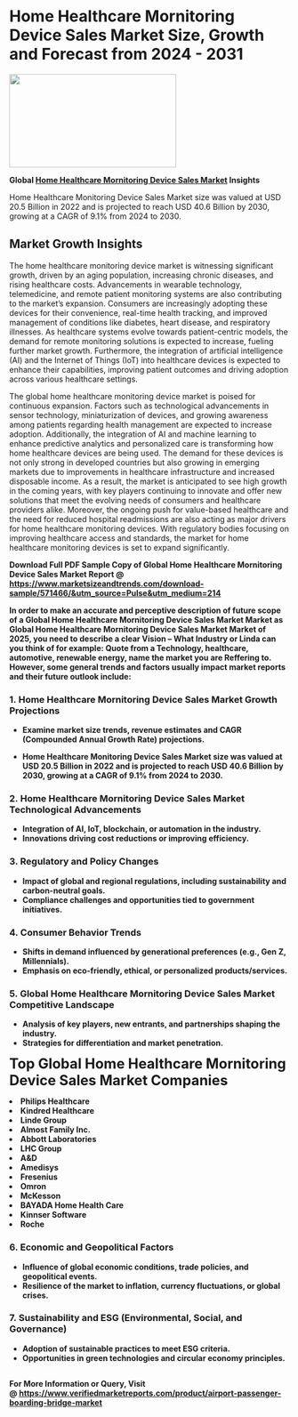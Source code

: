 <H1>Home Healthcare Mornitoring Device Sales Market Size, Growth and Forecast from 2024 - 2031</H1><img class="aligncenter size-medium wp-image-584254" src="https://thirdeyenews.in/wp-content/uploads/2024/09/Global-Market-Research-300x168.jpeg" alt="" width="300" height="168" /><p><strong>Global&nbsp;<a href="https://www.marketsizeandtrends.com/download-sample/571466/&amp;utm_source=Pulse&amp;utm_medium=214">Home Healthcare Mornitoring Device Sales Market</a> Insights</strong></p><p>Home Healthcare Monitoring Device Sales Market size was valued at USD 20.5 Billion in 2022 and is projected to reach USD 40.6 Billion by 2030, growing at a CAGR of 9.1% from 2024 to 2030.</p><p><h2>Market Growth Insights</h2> <p>The home healthcare monitoring device market is witnessing significant growth, driven by an aging population, increasing chronic diseases, and rising healthcare costs. Advancements in wearable technology, telemedicine, and remote patient monitoring systems are also contributing to the market’s expansion. Consumers are increasingly adopting these devices for their convenience, real-time health tracking, and improved management of conditions like diabetes, heart disease, and respiratory illnesses. As healthcare systems evolve towards patient-centric models, the demand for remote monitoring solutions is expected to increase, fueling further market growth. Furthermore, the integration of artificial intelligence (AI) and the Internet of Things (IoT) into healthcare devices is expected to enhance their capabilities, improving patient outcomes and driving adoption across various healthcare settings.</p> <p><strong></strong></p> <p>The global home healthcare monitoring device market is poised for continuous expansion. Factors such as technological advancements in sensor technology, miniaturization of devices, and growing awareness among patients regarding health management are expected to increase adoption. Additionally, the integration of AI and machine learning to enhance predictive analytics and personalized care is transforming how home healthcare devices are being used. The demand for these devices is not only strong in developed countries but also growing in emerging markets due to improvements in healthcare infrastructure and increased disposable income. As a result, the market is anticipated to see high growth in the coming years, with key players continuing to innovate and offer new solutions that meet the evolving needs of consumers and healthcare providers alike. Moreover, the ongoing push for value-based healthcare and the need for reduced hospital readmissions are also acting as major drivers for home healthcare monitoring devices. With regulatory bodies focusing on improving healthcare access and standards, the market for home healthcare monitoring devices is set to expand significantly.</p> <p><strong></p><p><span class=""><strong>Download Full PDF Sample Copy of Global Home Healthcare Mornitoring Device Sales Market Report</strong> @ <a href="https://www.marketsizeandtrends.com/download-sample/571466/&amp;utm_source=Pulse&amp;utm_medium=214" target="_blank">https://www.marketsizeandtrends.com/download-sample/571466/&amp;utm_source=Pulse&amp;utm_medium=214</a></span></p><p>In order to make an accurate and perceptive description of future scope of a Global&nbsp;Home Healthcare Mornitoring Device Sales Market Market as Global&nbsp;Home Healthcare Mornitoring Device Sales Market Market of 2025, you need to describe a clear Vision &ndash; What Industry or Linda can you think of for example: Quote from a Technology, healthcare, automotive, renewable energy, name the market you are Reffering to. However, some general trends and factors usually impact market reports and their future outlook include:</p><h3>1.&nbsp;<strong>Home Healthcare Mornitoring Device Sales Market Growth Projections</strong></h3><ul><li>Examine market size trends, revenue estimates and CAGR (Compounded Annual Growth Rate) projections.</li><li><p>Home Healthcare Monitoring Device Sales Market size was valued at USD 20.5 Billion in 2022 and is projected to reach USD 40.6 Billion by 2030, growing at a CAGR of 9.1% from 2024 to 2030.</p></li></ul><h3>2.&nbsp;<strong>Home Healthcare Mornitoring Device Sales Market Technological Advancements</strong></h3><ul><li>Integration of AI, IoT, blockchain, or automation in the industry.</li><li>Innovations driving cost reductions or improving efficiency.</li></ul><h3>3.&nbsp;<strong>Regulatory and Policy Changes</strong></h3><ul><li>Impact of global and regional regulations, including sustainability and carbon-neutral goals.</li><li>Compliance challenges and opportunities tied to government initiatives.</li></ul><h3>4.&nbsp;<strong>Consumer Behavior Trends</strong></h3><ul><li>Shifts in demand influenced by generational preferences (e.g., Gen Z, Millennials).</li><li>Emphasis on eco-friendly, ethical, or personalized products/services.</li></ul><h3>5.&nbsp;<strong>Global Home Healthcare Mornitoring Device Sales Market Competitive Landscape</strong></h3><ul><li>Analysis of key players, new entrants, and partnerships shaping the industry.</li><li>Strategies for differentiation and market penetration.</li></ul><p data-pm-slice="1 1 []"><span style="color: inherit; font-family: inherit; font-size: 25px;">Top Global Home Healthcare Mornitoring Device Sales Market Companies</span></p><div class="" data-test-id=""><p><li>Philips Healthcare</li><li> Kindred Healthcare</li><li> Linde Group</li><li> Almost Family Inc.</li><li> Abbott Laboratories</li><li> LHC Group</li><li> A&D</li><li> Amedisys</li><li> Fresenius</li><li> Omron</li><li> McKesson</li><li> BAYADA Home Health Care</li><li> Kinnser Software</li><li> Roche</li></p></div><h3>6.&nbsp;<strong>Economic and Geopolitical Factors</strong></h3><ul><li>Influence of global economic conditions, trade policies, and geopolitical events.</li><li>Resilience of the market to inflation, currency fluctuations, or global crises.</li></ul><h3>7.&nbsp;<strong>Sustainability and ESG (Environmental, Social, and Governance)</strong></h3><ul><li>Adoption of sustainable practices to meet ESG criteria.</li><li>Opportunities in green technologies and circular economy principles.</li></ul><h2><strong style="font-size: 14px;">For More Information or Query, Visit @&nbsp;</strong><a style="background-color: #ffffff; font-size: 14px;" href="https://www.marketsizeandtrends.com/report/home-healthcare-mornitoring-device-sales-market/" target="_blank">https://www.verifiedmarketreports.com/product/airport-passenger-boarding-bridge-market</a></h2>
